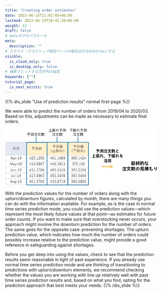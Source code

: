 ```yaml
---
title: "Creating order estimates"
date: 2023-06-15T11:02:05+06:00
lastmod: 2023-06-15T10:42:26+06:00
weight: 13
draft: false
# metaタグのパラメータ
meta:
  description: ""
# クラウド・デスクトップ限定ページの場合は片方のみtrueにする
visible:
  is_cloud_only: true
  is_desktop_only: false
# 検索でヒットする文字列の指定
keywords: [""]
tutorial_page:
  is_next_exists: true
---
```


{{% div_slide "Use of prediction results" normal first-page %}}

We were able to predict the number of orders from 2019/04 to 2020/03.
Based on this, adjustments can be made as necessary to estimate final orders.

![](../img_en/t_slide22.png)

With the prediction values for the number of orders along with the upturn/downturn figures, calculated by month, there are many things you can do with the information available. For example, as is the case in normal time series prediction mode, you could use the prediction values—which represent the most likely future values at that point—as estimates for future order counts. If you want to make sure that overstocking never occurs, your approach might involve the downturn prediction for the number of orders. The same goes for the opposite case: preventing shortages. The upturn prediction value, which indicates how much the number of orders could possibly increase relative to the prediction value, might provide a good reference in safeguarding against shortages.

Before you get deep into using the values, check to see that the prediction results seem reasonable in light of past experience. If you already use normal time series prediction mode and are thinking of transitioning to predictions with upturn/downturn elements, we recommend checking whether the values you are working with line up relatively well with past time series prediction results and, based on what you find, opting for the prediction approach that best meets your needs.
{{% /div_slide %}}

